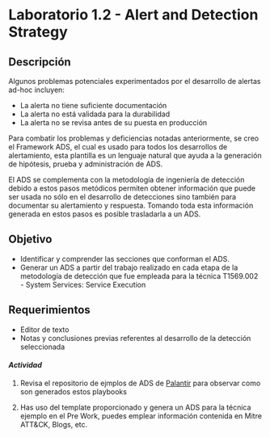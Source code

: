 # Laboratorio 1.2 - Alert and Detection Strategy


## Descripción

Algunos problemas potenciales experimentados por el desarrollo de alertas ad-hoc incluyen:

* La alerta no tiene suficiente documentación
* La alerta no está validada para la durabilidad
* La alerta no se revisa antes de su puesta en producción

Para combatir los problemas y deficiencias notadas anteriormente, se creo el Framework ADS, el cual es usado para todos los desarrollos de alertamiento, esta plantilla es un lenguaje natural que ayuda a la generación de hipótesis, prueba y administración de ADS.

El ADS se complementa con la metodología de ingeniería de detección debido a estos pasos metódicos permiten obtener información que puede ser usada no sólo en el desarrollo de detecciones sino también para documentar su alertamiento y respuesta. Tomando toda esta información generada en estos pasos es posible trasladarla a un ADS.    

## Objetivo
- Identificar y comprender las secciones que conforman el ADS.
- Generar un ADS a partir del trabajo realizado en cada etapa de la metodología de detección que fue empleada para la técnica T1569.002 - System Services: Service Execution


## Requerimientos
 
- Editor de texto 
- Notas y conclusiones previas referentes al desarrollo de la detección seleccionada

#### *Actividad*

  1. Revisa el repositorio de ejmplos de ADS de [Palantir](https://github.com/palantir/alerting-detection-strategy-framework/tree/master/ADS-Examples) para observar como son generados estos playbooks

  2. Has uso del template proporcionado y genera un ADS para la técnica ejemplo en el Pre Work, puedes emplear información contenida en Mitre ATT&CK, Blogs, etc.

